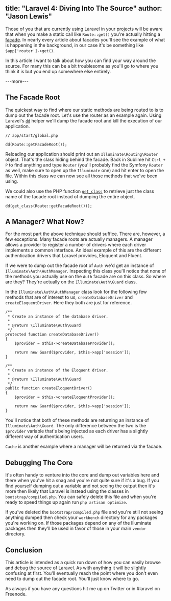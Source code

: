 title: "Laravel 4: Diving Into The Source"
author: "Jason Lewis"
---
Those of you that are currently using Laravel in your projects will be aware that when you make a static call like `Route::get()` you're actually hitting a [facade](http://laravel.com/docs/facades). In nearly every article about facades you'll see the example of what is happening in the background, in our case it's be something like `$app['router']->get()`.

In this article I want to talk about how you can find your way around the source. For many this can be a bit troublesome as you'll go to where you think it is but you end up somewhere else entirely.

---more---

## The Facade Root

The quickest way to find where our static methods are being routed to is to dump out the facade root. Let's use the router as an example again. Using Laravel's [`dd`](http://laravel.com/docs/helpers#miscellaneous) helper we'll dump the facade root and kill the execution of our application.

<?prettify?>

    // app/start/global.php
    
    dd(Route::getFacadeRoot());

Reloading our application should print out an `Illuminate\Routing\Router` object. That's the class hiding behind the facade. Back in Sublime hit `Ctrl + P` to find anything and type `Router` (you'll probably find the Symfony `Router` as well, make sure to open up the `Illuminate` one) and hit enter to open the file. Within this class we can now see all those methods that we've been using.

We could also use the PHP function [`get_class`](http://php.net/get_class) to retrieve just the class name of the facade root instead of dumping the entire object.

<?prettify?>

    dd(get_class(Route::getFacadeRoot()));
    
## A Manager? What Now?

For the most part the above technique should suffice. There are, however, a few exceptions. Many facade roots are actually managers. A manager allows a provider to register a number of drivers where each driver implements a common interface. An ideal example of this are the different authentication drivers that Laravel provides, Eloquent and Fluent.

If we were to dump out the facade root of `Auth` we'd get an instance of `Illuminate\Auth\AuthManager`. Inspecting this class you'll notice that none of the methods you actually use on the `Auth` facade are on this class. So where are they? They're actually on the `Illuminate\Auth\Guard` class.

In the `Illuminate\Auth\AuthManager` class look for the following few methods that are of interest to us, `createDatabaseDriver` and `createEloquentDriver`. Here they both are just for reference.

<?prettify?>

    /**
     * Create an instance of the database driver.
	 *
	 * @return \Illuminate\Auth\Guard
	 */
	protected function createDatabaseDriver()
	{
		$provider = $this->createDatabaseProvider();

		return new Guard($provider, $this->app['session']);
	}

    /**
     * Create an instance of the Eloquent driver.
     *
     * @return \Illuminate\Auth\Guard
     */
    public function createEloquentDriver()
    {
        $provider = $this->createEloquentProvider();
    
	    return new Guard($provider, $this->app['session']);
    }

You'll notice that both of these methods are returning an instance of `Illuminate\Auth\Guard`. The only difference between the two is the `$provider` variable that's being injected as each driver has a slightly different way of authentication users.

`Cache` is another example where a manager will be returned via the facade.

## Debugging The Core

It's often handy to venture into the core and dump out variables here and there when you've hit a snag and you're not quite sure if it's a bug. If you find yourself dumping out a variable and not seeing the output then it's more then likely that Laravel is instead using the classes in `bootstrap/compiled.php`. You can safely delete this file and when you're ready to speed things up again run `php artisan optimize`.

If you've deleted the `bootstrap/compiled.php` file and you're still not seeing anything dumped then check your `workbench` directory for any packages you're working on. If those packages depend on any of the Illuminate packages then they'll be used in favor of those in your main `vendor` directory.

## Conclusion

This article is intended as a quick run down of how you can easily browse and debug the source of Laravel. As with anything it will be slightly confusing at first. You'll eventually reach the point where you don't even need to dump out the facade root. You'll just know where to go.

As always if you have any questions hit me up on Twitter or in #laravel on Freenode.
